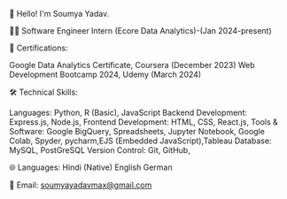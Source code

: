 👋 Hello! I'm Soumya Yadav.

👩‍💼 Software Engineer Intern (Ecore Data Analytics)-(Jan 2024-present)


📜 Certifications:

Google Data Analytics Certificate, Coursera (December 2023)
Web Development Bootcamp 2024, Udemy (March 2024)


🛠️ Technical Skills:

Languages:  Python, R (Basic), JavaScript
Backend Development: Express.js, Node.js,
Frontend Development: HTML, CSS, React.js,
Tools & Software: Google BigQuery, Spreadsheets, Jupyter Notebook, Google Colab, Spyder, pycharm,EJS (Embedded JavaScript),Tableau
Database: MySQL, PostGreSQL
Version Control: Git, GitHub,


🌐 Languages:
Hindi (Native)
English
German

📧 Email: soumyayadavmax@gmail.com
